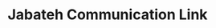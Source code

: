 ---
title: "Jabateh Communication Link"
url: /gbarnga/jabateh-communication-link/
shop: Elektronik
---